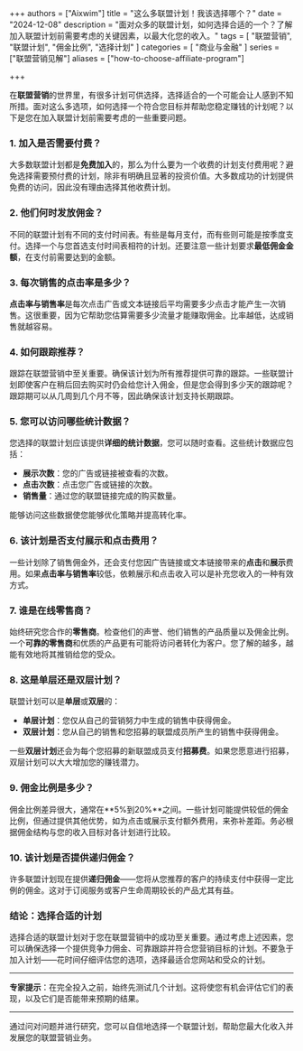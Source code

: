 +++
authors = ["Aixwim"]
title = "这么多联盟计划！我该选择哪个？"
date = "2024-12-08"
description = "面对众多的联盟计划，如何选择合适的一个？了解加入联盟计划前需要考虑的关键因素，以最大化您的收入。"
tags = [
  "联盟营销",
  "联盟计划",
  "佣金比例",
  "选择计划"
]
categories = [
  "商业与金融"
]
series = ["联盟营销见解"]
aliases = ["how-to-choose-affiliate-program"]

+++

在**联盟营销**的世界里，有很多计划可供选择，选择适合的一个可能会让人感到不知所措。面对这么多选项，如何选择一个符合您目标并帮助您稳定赚钱的计划呢？以下是您在加入联盟计划前需要考虑的一些重要问题。

### 1. **加入是否需要付费？**

大多数联盟计划都是**免费加入**的，那么为什么要为一个收费的计划支付费用呢？避免选择需要预付费的计划，除非有明确且显著的投资价值。大多数成功的计划提供免费的访问，因此没有理由选择其他收费计划。

### 2. **他们何时发放佣金？**

不同的联盟计划有不同的支付时间表。有些是每月支付，而有些则可能是按季度支付。选择一个与您首选支付时间表相符的计划。还要注意一些计划要求**最低佣金金额**，在支付前需要达到的金额。

### 3. **每次销售的点击率是多少？**

**点击率与销售率**是每次点击广告或文本链接后平均需要多少点击才能产生一次销售。这很重要，因为它帮助您估算需要多少流量才能赚取佣金。比率越低，达成销售就越容易。

### 4. **如何跟踪推荐？**

跟踪在联盟营销中至关重要。确保该计划为所有推荐提供可靠的跟踪。一些联盟计划即使客户在稍后回去购买时仍会给您计入佣金，但是您会得到多少天的跟踪呢？跟踪期可以从几周到几个月不等，因此确保该计划支持长期跟踪。

### 5. **您可以访问哪些统计数据？**

您选择的联盟计划应该提供**详细的统计数据**，您可以随时查看。这些统计数据应包括：

- **展示次数**：您的广告或链接被查看的次数。
- **点击次数**：点击您广告或链接的次数。
- **销售量**：通过您的联盟链接完成的购买数量。

能够访问这些数据使您能够优化策略并提高转化率。

### 6. **该计划是否支付展示和点击费用？**

一些计划除了销售佣金外，还会支付您因广告链接或文本链接带来的**点击**和**展示**费用。如果**点击率与销售率**较低，依赖展示和点击收入可以是补充您收入的一种有效方式。

### 7. **谁是在线零售商？**

始终研究您合作的**零售商**。检查他们的声誉、他们销售的产品质量以及佣金比例。一个**可靠的零售商**和优质的产品更有可能将访问者转化为客户。您了解的越多，越能有效地将其推销给您的受众。

### 8. **这是单层还是双层计划？**

联盟计划可以是**单层**或**双层**的：

- **单层计划**：您仅从自己的营销努力中生成的销售中获得佣金。
- **双层计划**：您从自己的销售和您招募的联盟成员所产生的销售中获得佣金。

一些**双层计划**还会为每个您招募的新联盟成员支付**招募费**。如果您愿意进行招募，双层计划可以大大增加您的赚钱潜力。

### 9. **佣金比例是多少？**

佣金比例差异很大，通常在**5%到20%**之间。一些计划可能提供较低的佣金比例，但通过提供其他优势，如为点击或展示支付额外费用，来弥补差距。务必根据佣金结构与您的收入目标对各计划进行比较。

### 10. **该计划是否提供递归佣金？**

许多联盟计划现在提供**递归佣金**——您将从您推荐的客户的持续支付中获得一定比例的佣金。这对于订阅服务或客户生命周期较长的产品尤其有益。

### 结论：选择合适的计划

选择合适的联盟计划对于您在联盟营销中的成功至关重要。通过考虑上述因素，您可以确保选择一个提供竞争力佣金、可靠跟踪并符合您营销目标的计划。不要急于加入计划——花时间仔细评估您的选项，选择最适合您网站和受众的计划。

---

**专家提示**：在完全投入之前，始终先测试几个计划。这将使您有机会评估它们的表现，以及它们是否能带来预期的结果。

---

通过问对问题并进行研究，您可以自信地选择一个联盟计划，帮助您最大化收入并发展您的联盟营销业务。
